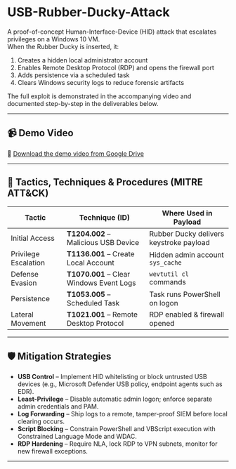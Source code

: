 # USB-Rubber-Ducky-Attack

A proof-of-concept Human-Interface-Device (HID) attack that escalates privileges on a Windows 10 VM.  
When the Rubber Ducky is inserted, it:

1. Creates a hidden local administrator account  
2. Enables Remote Desktop Protocol (RDP) and opens the firewall port  
3. Adds persistence via a scheduled task  
4. Clears Windows security logs to reduce forensic artifacts  

The full exploit is demonstrated in the accompanying video and documented step-by-step in the deliverables below.

---

## 📹 Demo Video

📁 [Download the demo video from Google Drive](https://drive.google.com/file/d/VIDEO-ID/view)

---

## 🧰 Tactics, Techniques & Procedures (MITRE ATT&CK)

| Tactic                | Technique (ID) | Where Used in Payload |
|-----------------------|----------------|-----------------------|
| Initial Access        | **T1204.002** – Malicious USB Device | Rubber Ducky delivers keystroke payload |
| Privilege Escalation  | **T1136.001** – Create Local Account | Hidden admin account `sys_cache` |
| Defense Evasion       | **T1070.001** – Clear Windows Event Logs | `wevtutil cl` commands |
| Persistence           | **T1053.005** – Scheduled Task        | Task runs PowerShell on logon |
| Lateral Movement      | **T1021.001** – Remote Desktop Protocol | RDP enabled & firewall opened |

---

## 🛡️ Mitigation Strategies

* **USB Control** – Implement HID whitelisting or block untrusted USB devices (e.g., Microsoft Defender USB policy, endpoint agents such as EDR).  
* **Least-Privilege** – Disable automatic admin logon; enforce separate admin credentials and PAM.  
* **Log Forwarding** – Ship logs to a remote, tamper-proof SIEM before local clearing occurs.  
* **Script Blocking** – Constrain PowerShell and VBScript execution with Constrained Language Mode and WDAC.  
* **RDP Hardening** – Require NLA, lock RDP to VPN subnets, monitor for new firewall exceptions.

---
